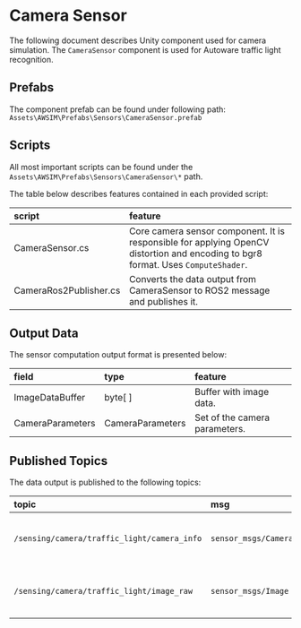 # Camera Sensor

The following document describes Unity component used for camera simulation. The `CameraSensor` component is used for Autoware traffic light recognition.

## Prefabs

The component prefab can be found under following path: `Assets\AWSIM\Prefabs\Sensors\CameraSensor.prefab`

## Scripts

All most important scripts can be found under the `Assets\AWSIM\Prefabs\Sensors\CameraSensor\*` path.

The table below describes features contained in each provided script:

|script|feature|
|:--|:--|
|CameraSensor.cs|Core camera sensor component. It is responsible for applying OpenCV distortion and encoding to bgr8 format. Uses `ComputeShader`.|
|CameraRos2Publisher.cs|Converts the data output from CameraSensor to ROS2 message and publishes it.|

## Output Data

The sensor computation output format is presented below:

|field|type|feature|
|:--|:--|:--|
|ImageDataBuffer|byte[ ]|Buffer with image data.|
|CameraParameters|CameraParameters|Set of the camera parameters.|

## Published Topics

The data output is published to the following topics:

|topic|msg|frame_id|hz|QoS|
|:--|:--|:--|:--|:--|
|`/sensing/camera/traffic_light/camera_info`|`sensor_msgs/CameraInfo`|`traffic_light_left_camera/camera_link`|`10`|`Best effort`, `Volatile`, `Keep last/1`|
|`/sensing/camera/traffic_light/image_raw`|`sensor_msgs/Image`|`traffic_light_left_camera/camera_link`|`10`|`Best effort`, `Volatile`, `Keep last/1`|
